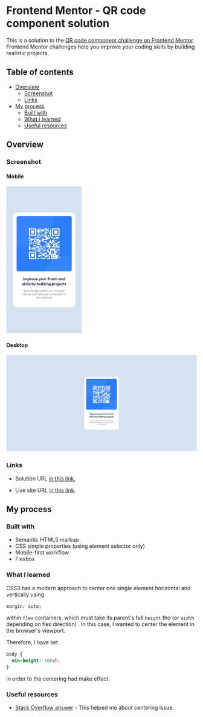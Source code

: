 # Frontend Mentor - QR code component solution

This is a solution to the [QR code component challenge on Frontend Mentor](https://www.frontendmentor.io/challenges/qr-code-component-iux_sIO_H). Frontend Mentor challenges help you improve your coding skills by building realistic projects.

## Table of contents

- [Overview](#overview)
  - [Screenshot](#screenshot)
  - [Links](#links)
- [My process](#my-process)
  - [Built with](#built-with)
  - [What I learned](#what-i-learned)
  - [Useful resources](#useful-resources)

## Overview

### Screenshot

#### Mobile

<img src="./screenshots/screenshot_mobile.jpeg" alt="Screenshot of my mobile solution" width="200px"/>

#### Desktop

![Screenshot of my desktop solution](./screenshots/screenshot_desktop.jpeg)

### Links

- Solution URL [in this link.](https://www.frontendmentor.io/solutions/qr-code-component-flexbox-centering-aUtbF2S3fB)

- Live site URL [in this link](https://jvmdo.github.io/frontend-mentor-challenges/qr-code-component-main/).

## My process

### Built with

- Semantic HTML5 markup
- CSS simple properties (using element selector only)
- Mobile-first workflow
- Flexbox

### What I learned

CSS3 has a modern approach to center one single element horizontal and vertically using

```css
margin: auto;
```

within `flex` containers, which must take its parent's full `height` tho (or `width` depending on flex direction) . In this case, I wanted to center the element in the browser's viewport.

Therefore, I have set

```css
body {
  min-height: 100vh;
}
```

in order to the centering had make effect.

### Useful resources

- [Stack Overflow answer](https://stackoverflow.com/a/26079837) - This helped me about centering issue.
